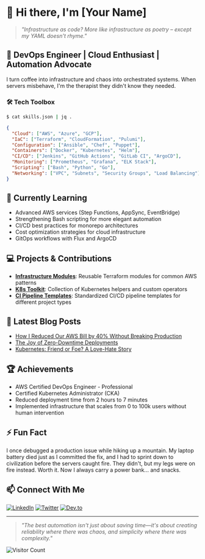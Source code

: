 # 👋 Hi there, I'm [Your Name]

> *"Infrastructure as code? More like infrastructure as poetry – except my YAML doesn't rhyme."*

## 🚀 DevOps Engineer | Cloud Enthusiast | Automation Advocate

I turn coffee into infrastructure and chaos into orchestrated systems. When servers misbehave, I'm the therapist they didn't know they needed.

### 🛠️ Tech Toolbox

```bash
$ cat skills.json | jq .
```

```json
{
  "Cloud": ["AWS", "Azure", "GCP"],
  "IaC": ["Terraform", "CloudFormation", "Pulumi"],
  "Configuration": ["Ansible", "Chef", "Puppet"],
  "Containers": ["Docker", "Kubernetes", "Helm"],
  "CI/CD": ["Jenkins", "GitHub Actions", "GitLab CI", "ArgoCD"],
  "Monitoring": ["Prometheus", "Grafana", "ELK Stack"],
  "Scripting": ["Bash", "Python", "Go"],
  "Networking": ["VPC", "Subnets", "Security Groups", "Load Balancing"]
}
```

## 🌱 Currently Learning

- Advanced AWS services (Step Functions, AppSync, EventBridge)
- Strengthening Bash scripting for more elegant automation
- CI/CD best practices for monorepo architectures
- Cost optimization strategies for cloud infrastructure
- GitOps workflows with Flux and ArgoCD

## 💻 Projects & Contributions

- **[Infrastructure Modules](https://github.com/yourusername/terraform-modules)**: Reusable Terraform modules for common AWS patterns
- **[K8s Toolkit](https://github.com/yourusername/k8s-toolkit)**: Collection of Kubernetes helpers and custom operators
- **[CI Pipeline Templates](https://github.com/yourusername/ci-templates)**: Standardized CI/CD pipeline templates for different project types

## 📝 Latest Blog Posts

<!-- BLOG-POST-LIST:START -->
- [How I Reduced Our AWS Bill by 40% Without Breaking Production](https://dev.to/)
- [The Joy of Zero-Downtime Deployments](https://dev.to/)
- [Kubernetes: Friend or Foe? A Love-Hate Story](https://dev.to/)
<!-- BLOG-POST-LIST:END -->

## 🏆 Achievements

- AWS Certified DevOps Engineer - Professional
- Certified Kubernetes Administrator (CKA)
- Reduced deployment time from 2 hours to 7 minutes
- Implemented infrastructure that scales from 0 to 100k users without human intervention

## ⚡ Fun Fact

I once debugged a production issue while hiking up a mountain. My laptop battery died just as I committed the fix, and I had to sprint down to civilization before the servers caught fire. They didn't, but my legs were on fire instead. Worth it. Now I always carry a power bank... and snacks.

## 📫 Connect With Me

[![LinkedIn](https://img.shields.io/badge/LinkedIn-0077B5?style=for-the-badge&logo=linkedin&logoColor=white)](https://linkedin.com/in/yourusername)
[![Twitter](https://img.shields.io/badge/Twitter-1DA1F2?style=for-the-badge&logo=twitter&logoColor=white)](https://twitter.com/yourusername)
[![Dev.to](https://img.shields.io/badge/dev.to-0A0A0A?style=for-the-badge&logo=dev.to&logoColor=white)](https://dev.to/yourusername)

---

> *"The best automation isn't just about saving time—it's about creating reliability where there was chaos, and simplicity where there was complexity."*

![Visitor Count](https://visitor-badge.laobi.icu/badge?page_id=yourusername.yourusername)

